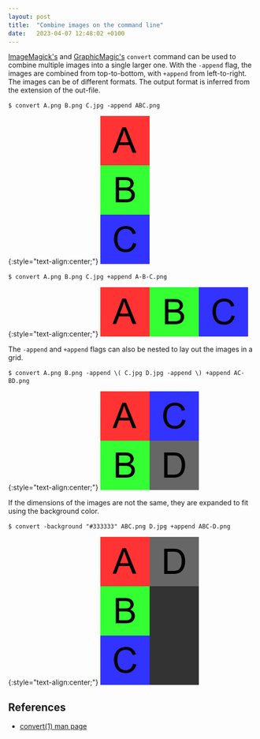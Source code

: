 ```yaml
---
layout: post
title:  "Combine images on the command line"
date:   2023-04-07 12:48:02 +0100
---
```


[ImageMagick's][IM] and [GraphicMagic's][GM] `convert` command can be used to combine multiple images into a single larger one.
With the `-append` flag, the images are combined from top-to-bottom, with `+append` from left-to-right.
The images can be of different formats.
The output format is inferred from the extension of the out-file.

``` shell
$ convert A.png B.png C.jpg -append ABC.png
```

{:style="text-align:center;"}
![ABC](../assets/images/ABC.png)

``` shell
$ convert A.png B.png C.jpg +append A-B-C.png
```

{:style="text-align:center;"}
![A-B-C](../assets/images/A-B-C.png)

The `-append` and `+append` flags can also be nested to lay out the images in a grid.

``` shell
$ convert A.png B.png -append \( C.jpg D.jpg -append \) +append AC-BD.png
```

{:style="text-align:center;"}
![AC-BD](../assets/images/AC-BD.png)

If the dimensions of the images are not the same, they are expanded to fit using the background color.

``` shell
$ convert -background "#333333" ABC.png D.jpg +append ABC-D.png
```

{:style="text-align:center;"}
![ABC-D](../assets/images/ABC-D.png)

## References

- [convert(1) man page](https://manpages.debian.org/testing/graphicsmagick-imagemagick-compat/convert.1.en.html#append)

[IM]: https://imagemagick.org/index.php
[GM]: http://www.graphicsmagick.org
